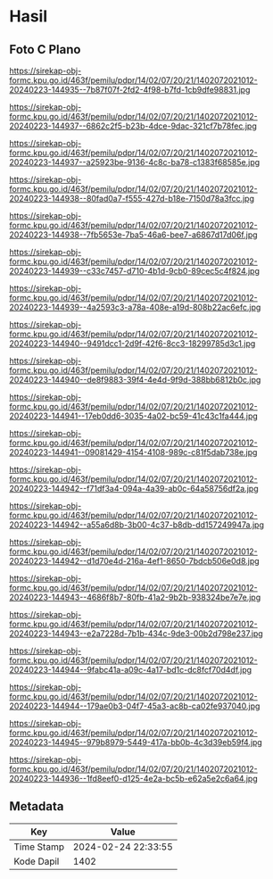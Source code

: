 # Hasil

## Foto C Plano

https://sirekap-obj-formc.kpu.go.id/463f/pemilu/pdpr/14/02/07/20/21/1402072021012-20240223-144935--7b87f07f-2fd2-4f98-b7fd-1cb9dfe98831.jpg

https://sirekap-obj-formc.kpu.go.id/463f/pemilu/pdpr/14/02/07/20/21/1402072021012-20240223-144937--6862c2f5-b23b-4dce-9dac-321cf7b78fec.jpg

https://sirekap-obj-formc.kpu.go.id/463f/pemilu/pdpr/14/02/07/20/21/1402072021012-20240223-144937--a25923be-9136-4c8c-ba78-c1383f68585e.jpg

https://sirekap-obj-formc.kpu.go.id/463f/pemilu/pdpr/14/02/07/20/21/1402072021012-20240223-144938--80fad0a7-f555-427d-b18e-7150d78a3fcc.jpg

https://sirekap-obj-formc.kpu.go.id/463f/pemilu/pdpr/14/02/07/20/21/1402072021012-20240223-144938--7fb5653e-7ba5-46a6-bee7-a6867d17d06f.jpg

https://sirekap-obj-formc.kpu.go.id/463f/pemilu/pdpr/14/02/07/20/21/1402072021012-20240223-144939--c33c7457-d710-4b1d-9cb0-89cec5c4f824.jpg

https://sirekap-obj-formc.kpu.go.id/463f/pemilu/pdpr/14/02/07/20/21/1402072021012-20240223-144939--4a2593c3-a78a-408e-a19d-808b22ac6efc.jpg

https://sirekap-obj-formc.kpu.go.id/463f/pemilu/pdpr/14/02/07/20/21/1402072021012-20240223-144940--9491dcc1-2d9f-42f6-8cc3-18299785d3c1.jpg

https://sirekap-obj-formc.kpu.go.id/463f/pemilu/pdpr/14/02/07/20/21/1402072021012-20240223-144940--de8f9883-39f4-4e4d-9f9d-388bb6812b0c.jpg

https://sirekap-obj-formc.kpu.go.id/463f/pemilu/pdpr/14/02/07/20/21/1402072021012-20240223-144941--17eb0dd6-3035-4a02-bc59-41c43c1fa444.jpg

https://sirekap-obj-formc.kpu.go.id/463f/pemilu/pdpr/14/02/07/20/21/1402072021012-20240223-144941--09081429-4154-4108-989c-c81f5dab738e.jpg

https://sirekap-obj-formc.kpu.go.id/463f/pemilu/pdpr/14/02/07/20/21/1402072021012-20240223-144942--f71df3a4-094a-4a39-ab0c-64a58756df2a.jpg

https://sirekap-obj-formc.kpu.go.id/463f/pemilu/pdpr/14/02/07/20/21/1402072021012-20240223-144942--a55a6d8b-3b00-4c37-b8db-dd157249947a.jpg

https://sirekap-obj-formc.kpu.go.id/463f/pemilu/pdpr/14/02/07/20/21/1402072021012-20240223-144942--d1d70e4d-216a-4ef1-8650-7bdcb506e0d8.jpg

https://sirekap-obj-formc.kpu.go.id/463f/pemilu/pdpr/14/02/07/20/21/1402072021012-20240223-144943--4686f8b7-80fb-41a2-9b2b-938324be7e7e.jpg

https://sirekap-obj-formc.kpu.go.id/463f/pemilu/pdpr/14/02/07/20/21/1402072021012-20240223-144943--e2a7228d-7b1b-434c-9de3-00b2d798e237.jpg

https://sirekap-obj-formc.kpu.go.id/463f/pemilu/pdpr/14/02/07/20/21/1402072021012-20240223-144944--9fabc41a-a09c-4a17-bd1c-dc8fcf70d4df.jpg

https://sirekap-obj-formc.kpu.go.id/463f/pemilu/pdpr/14/02/07/20/21/1402072021012-20240223-144944--179ae0b3-04f7-45a3-ac8b-ca02fe937040.jpg

https://sirekap-obj-formc.kpu.go.id/463f/pemilu/pdpr/14/02/07/20/21/1402072021012-20240223-144945--979b8979-5449-417a-bb0b-4c3d39eb59f4.jpg

https://sirekap-obj-formc.kpu.go.id/463f/pemilu/pdpr/14/02/07/20/21/1402072021012-20240223-144936--1fd8eef0-d125-4e2a-bc5b-e62a5e2c6a64.jpg


## Metadata

| Key        | Value               |
| ---------- | ------------------- |
| Time Stamp | 2024-02-24 22:33:55 |
| Kode Dapil | 1402                |



